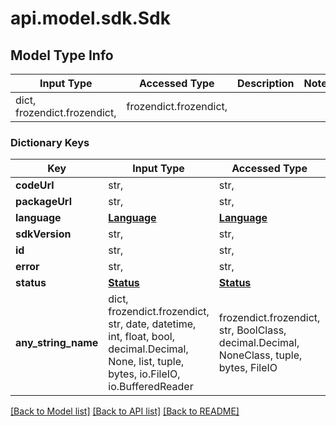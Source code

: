 # api.model.sdk.Sdk

## Model Type Info
Input Type | Accessed Type | Description | Notes
------------ | ------------- | ------------- | -------------
dict, frozendict.frozendict,  | frozendict.frozendict,  |  | 

### Dictionary Keys
Key | Input Type | Accessed Type | Description | Notes
------------ | ------------- | ------------- | ------------- | -------------
**codeUrl** | str,  | str,  |  | 
**packageUrl** | str,  | str,  |  | 
**language** | [**Language**](Language.md) | [**Language**](Language.md) |  | 
**sdkVersion** | str,  | str,  |  | 
**id** | str,  | str,  |  | 
**error** | str,  | str,  |  | 
**status** | [**Status**](Status.md) | [**Status**](Status.md) |  | 
**any_string_name** | dict, frozendict.frozendict, str, date, datetime, int, float, bool, decimal.Decimal, None, list, tuple, bytes, io.FileIO, io.BufferedReader | frozendict.frozendict, str, BoolClass, decimal.Decimal, NoneClass, tuple, bytes, FileIO | any string name can be used but the value must be the correct type | [optional]

[[Back to Model list]](../../README.md#documentation-for-models) [[Back to API list]](../../README.md#documentation-for-api-endpoints) [[Back to README]](../../README.md)

